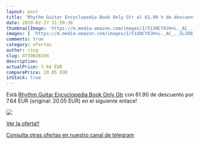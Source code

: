 ```yaml
---
layout: post
title: 'Rhythm Guitar Encyclopedia Book Only Gtr al 61.90 % de descuento'
date: 2020-02-27 11:50:38
thumbnailImage: 'https://m.media-amazon.com/images/I/51SNCYOJH+L._AC_._SL200_.jpg'
images: [ 'https://m.media-amazon.com/images/I/51SNCYOJH+L._AC_._SL200_.jpg' ]
comments: true
category: ofertas
author: ring
slug: 0739026194
description:
actualPrice: 7.64 EUR
comparePrice: 20.05 EUR
inStock: true
---
```


Está [Rhythm Guitar Encyclopedia Book Only Gtr](https://www.amazon.com/dp/0739026194/?tag=redken08-20) con 61.90 de descuento por 7.64 EUR (original: 20.05 EUR) en el siguiente enlace!

[![](https://m.media-amazon.com/images/I/51SNCYOJH+L._AC_._SL200_.jpg)](https://www.amazon.com/dp/0739026194/?tag=redken08-20)

[Ver la oferta!!](https://www.amazon.com/dp/0739026194/?tag=redken08-20)

[Consulta otras ofertas en nuestro canal de telegram](https://t.me/s/ofertas25)
